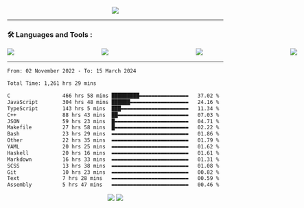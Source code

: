 <p align="center">
  <img src="https://metrics.lecoq.io/LouisLanganay?template=classic&base=header%2C%20activity%2C%20community%2C%20repositories%2C%20metadata&base.indepth=false&base.hireable=false&base.skip=false&config.timezone=Europe%2FParis&config.display=large">
</p>

<hr>

### :hammer_and_wrench: Languages and Tools :
<div style="display: flex; flex-direction: row; gap: 100px">
    <img src="https://img.shields.io/badge/C-00599C?style=for-the-badge&logo=c&logoColor=white"/>&nbsp;
    <img src="https://img.shields.io/badge/C++-00599C?style=for-the-badge&logo=C%2B%2B&logoColor=white"/>&nbsp;
    <img src="https://img.shields.io/badge/node.js-6DA55F?style=for-the-badge&logo=node.js&logoColor=white"/>&nbsp;
    <img src="https://img.shields.io/badge/JavaScript-323330?style=for-the-badge&logo=javascript&logoColor=F7DF1E"/>&nbsp; 
    <img src="https://img.shields.io/badge/TypeScript-3178C6?style=for-the-badge&logo=TypeScript&logoColor=61DAFB"/>&nbsp;
    <img src="https://img.shields.io/badge/React-20232A?style=for-the-badge&logo=react&logoColor=61DAFB"/>&nbsp;
    <img src="https://img.shields.io/badge/Tailwind_CSS-38B2AC?style=for-the-badge&logo=tailwind-css&logoColor=white"/>&nbsp;
    <img src="https://img.shields.io/badge/MongoDB-%234ea94b.svg?style=for-the-badge&logo=mongodb&logoColor=white"/>&nbsp;
    <img src="https://img.shields.io/badge/NPM-%23CB3837.svg?style=for-the-badge&logo=npm&logoColor=white"/>&nbsp;
    <img src="https://img.shields.io/badge/Fedora-294172?style=for-the-badge&logo=fedora&logoColor=white"/>&nbsp;
</div>

<hr>

<p align="center">
<!--START_SECTION:waka-->

```txt
From: 02 November 2022 - To: 15 March 2024

Total Time: 1,261 hrs 29 mins

C                 466 hrs 58 mins █████████▬▬▬▬▬▬▬▬▬▬▬▬▬▬▬▬   37.02 %
JavaScript        304 hrs 48 mins ██████▬▬▬▬▬▬▬▬▬▬▬▬▬▬▬▬▬▬▬   24.16 %
TypeScript        143 hrs 5 mins  ███▬▬▬▬▬▬▬▬▬▬▬▬▬▬▬▬▬▬▬▬▬▬   11.34 %
C++               88 hrs 43 mins  ██▬▬▬▬▬▬▬▬▬▬▬▬▬▬▬▬▬▬▬▬▬▬▬   07.03 %
JSON              59 hrs 23 mins  █▬▬▬▬▬▬▬▬▬▬▬▬▬▬▬▬▬▬▬▬▬▬▬▬   04.71 %
Makefile          27 hrs 58 mins  █▬▬▬▬▬▬▬▬▬▬▬▬▬▬▬▬▬▬▬▬▬▬▬▬   02.22 %
Bash              23 hrs 29 mins  ▬▬▬▬▬▬▬▬▬▬▬▬▬▬▬▬▬▬▬▬▬▬▬▬▬   01.86 %
Other             22 hrs 35 mins  ▬▬▬▬▬▬▬▬▬▬▬▬▬▬▬▬▬▬▬▬▬▬▬▬▬   01.79 %
YAML              20 hrs 25 mins  ▬▬▬▬▬▬▬▬▬▬▬▬▬▬▬▬▬▬▬▬▬▬▬▬▬   01.62 %
Haskell           20 hrs 16 mins  ▬▬▬▬▬▬▬▬▬▬▬▬▬▬▬▬▬▬▬▬▬▬▬▬▬   01.61 %
Markdown          16 hrs 33 mins  ▬▬▬▬▬▬▬▬▬▬▬▬▬▬▬▬▬▬▬▬▬▬▬▬▬   01.31 %
SCSS              13 hrs 38 mins  ▬▬▬▬▬▬▬▬▬▬▬▬▬▬▬▬▬▬▬▬▬▬▬▬▬   01.08 %
Git               10 hrs 23 mins  ▬▬▬▬▬▬▬▬▬▬▬▬▬▬▬▬▬▬▬▬▬▬▬▬▬   00.82 %
Text              7 hrs 28 mins   ▬▬▬▬▬▬▬▬▬▬▬▬▬▬▬▬▬▬▬▬▬▬▬▬▬   00.59 %
Assembly          5 hrs 47 mins   ▬▬▬▬▬▬▬▬▬▬▬▬▬▬▬▬▬▬▬▬▬▬▬▬▬   00.46 %
```

<!--END_SECTION:waka-->
</p>

<p align="center">
  <img src="https://visitor-badge.laobi.icu/badge?page_id=LouisLanganay.LouisLanganay">
  <img src=https://img.shields.io/badge/Wakatime%20Best%20Rank-189-blue">
</p>
